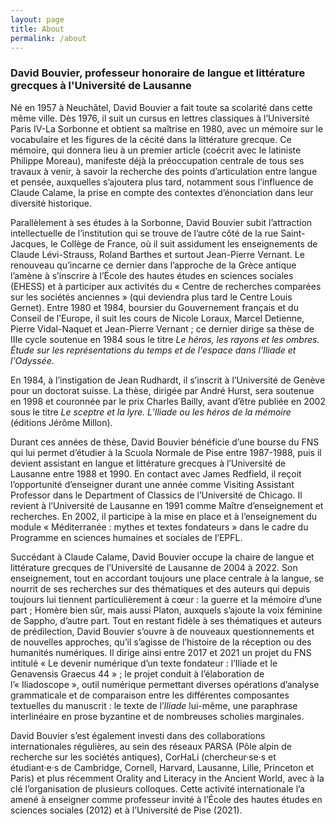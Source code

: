 ```yaml
---
layout: page
title: About
permalink: /about
---
```


### David Bouvier, professeur honoraire de langue et littérature grecques à l'Université de Lausanne

Né en 1957 à Neuchâtel, David Bouvier a fait toute sa scolarité dans cette même ville. Dès 1976, il suit un cursus en lettres classiques à l’Université Paris IV-La Sorbonne et obtient sa maîtrise en 1980, avec un mémoire sur le vocabulaire et les figures de la cécité dans la littérature grecque. Ce mémoire, qui donnera lieu à un premier article (coécrit avec le latiniste Philippe Moreau), manifeste déjà la préoccupation centrale de tous ses travaux à venir, à savoir la recherche des points d’articulation entre langue et pensée, auxquelles s’ajoutera plus tard, notamment sous l’influence de Claude Calame, la prise en compte des contextes d’énonciation dans leur diversité historique. 

Parallèlement à ses études à la Sorbonne, David Bouvier subit l’attraction intellectuelle de l’institution qui se trouve de l’autre côté de la rue Saint-Jacques, le Collège de France, où il suit assidument les enseignements de Claude Lévi-Strauss, Roland Barthes et surtout Jean-Pierre Vernant. Le renouveau qu’incarne ce dernier dans l’approche de la Grèce antique l’amène à s’inscrire à l’École des hautes études en sciences sociales (EHESS) et à participer aux activités du « Centre de recherches comparées sur les sociétés anciennes » (qui deviendra plus tard le Centre Louis Gernet). Entre 1980 et 1984, boursier du Gouvernement français et du Conseil de l’Europe, il suit les cours de Nicole Loraux, Marcel Detienne, Pierre Vidal-Naquet et Jean-Pierre Vernant ; ce dernier dirige sa thèse de IIIe cycle soutenue en 1984 sous le titre *Le héros, les rayons et les ombres. Étude sur les représentations du temps et de l'espace dans l'Iliade et l'Odyssée*. 

En 1984, à l’instigation de Jean Rudhardt, il s’inscrit à l’Université de Genève pour un doctorat suisse. La thèse, dirigée par André Hurst, sera soutenue en 1998 et couronnée par le prix Charles Bailly, avant d’être publiée en 2002 sous le titre *Le sceptre et la lyre. L’Iliade ou les héros de la mémoire* (éditions Jérôme Millon).

Durant ces années de thèse, David Bouvier bénéficie d’une bourse du FNS qui lui permet d’étudier à la Scuola Normale de Pise entre 1987-1988, puis il devient assistant en langue et littérature grecques à l’Université de Lausanne entre 1988 et 1990. En contact avec James Redfield, il reçoit l’opportunité d’enseigner durant une année comme Visiting Assistant Professor dans le Department of Classics de l’Université de Chicago. Il revient à l’Université de Lausanne en 1991 comme Maître d’enseignement et recherches. En 2002, il participe à la mise en place et à l’enseignement du module « Méditerranée : mythes et textes fondateurs » dans le cadre du Programme en sciences humaines et sociales de l’EPFL.  

Succédant à Claude Calame, David Bouvier occupe la chaire de langue et littérature grecques de l’Université de Lausanne de 2004 à 2022. Son enseignement, tout en accordant toujours une place centrale à la langue, se nourrit de ses recherches sur des thématiques et des auteurs qui depuis toujours lui tiennent particulièrement à cœur : la guerre et la mémoire d’une part ; Homère bien sûr, mais aussi Platon, auxquels s’ajoute la voix féminine de Sappho, d’autre part. Tout en restant fidèle à ses thématiques et auteurs de prédilection, David Bouvier s’ouvre à de nouveaux questionnements et de nouvelles approches, qu’il s’agisse de l’histoire de la réception ou des humanités numériques. Il dirige ainsi entre 2017 et 2021 un projet du FNS intitulé « Le devenir numérique d’un texte fondateur : l’Iliade et le Genavensis Graecus 44 » ; le projet conduit à l’élaboration de l’« Iliadoscope », outil numérique permettant diverses opérations d’analyse grammaticale et de comparaison entre les différentes composantes textuelles du manuscrit : le texte de l’*Iliade* lui-même, une paraphrase interlinéaire en prose byzantine et de nombreuses scholies marginales. 

David Bouvier s’est également investi dans des collaborations internationales régulières, au sein des réseaux PARSA (Pôle alpin de recherche sur les sociétés antiques), CorHaLi (chercheur·se·s et étudiant·e·s de Cambridge, Cornell, Harvard, Lausanne, Lille, Princeton et Paris) et plus récemment Orality and Literacy in the Ancient World, avec à la clé l’organisation de plusieurs colloques. Cette activité internationale l’a amené à enseigner comme professeur invité à l’École des hautes études en sciences sociales (2012) et à l’Université de Pise (2021). 